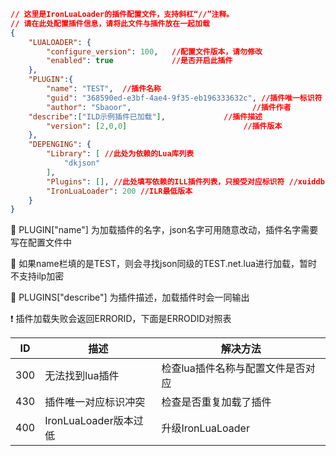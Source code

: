 ```json
// 这里是IronLuaLoader的插件配置文件，支持斜杠“//”注释。
// 请在此处配置插件信息，请将此文件与插件放在一起加载
{
    "LUALOADER": {
        "configure_version": 100,   //配置文件版本，请勿修改
        "enabled": true             //是否开启此插件
    },
    "PLUGIN":{
        "name": "TEST",  //插件名称
        "guid": "368590ed-e3bf-4ae4-9f35-eb196333632c", //插件唯一标识符
        "author": "Sbaoor",                           //插件作者
	"describe":["ILD示例插件已加载"],             //插件描述
        "version": [2,0,0]                          //插件版本
    },
    "DEPENGING": {
        "Library": [ //此处为依赖的Lua库列表
            "dkjson"
        ],
        "Plugins": [], //此处填写依赖的ILL插件列表，只接受对应标识符 //xuiddb.lua
        "IronLuaLoader": 200 //ILR最低版本
    }
}
```

📝 PLUGIN["name"] 为加载插件的名字，json名字可用随意改动，插件名字需要写在配置文件中

📝 如果name栏填的是TEST，则会寻找json同级的TEST.net.lua进行加载，暂时不支持ilp加密

📝 PLUGINS["describe"] 为插件描述，加载插件时会一同输出

❗ 插件加载失败会返回ERRORID，下面是ERRODID对照表

ID | 描述 | 解决方法
-|-|-
300 | 无法找到lua插件 | 检查lua插件名称与配置文件是否对应
430 | 插件唯一对应标识冲突 | 检查是否重复加载了插件
400 | IronLuaLoader版本过低 | 升级IronLuaLoader

